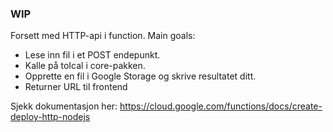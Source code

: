 ### WIP
Forsett med HTTP-api i function. Main goals:

* Lese inn fil i et POST endepunkt.
* Kalle på toIcal i core-pakken.
* Opprette en fil i Google Storage og skrive resultatet ditt.
* Returner URL til frontend

Sjekk dokumentasjon her: https://cloud.google.com/functions/docs/create-deploy-http-nodejs
